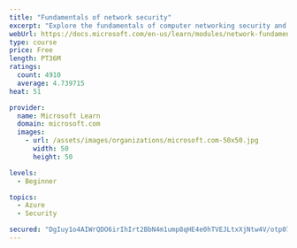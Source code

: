 ```yaml
---
title: "Fundamentals of network security"
excerpt: "Explore the fundamentals of computer networking security and monitoring."
webUrl: https://docs.microsoft.com/en-us/learn/modules/network-fundamentals-2/
type: course
price: Free
length: PT36M
ratings:
  count: 4910
  average: 4.739715
heat: 51

provider:
  name: Microsoft Learn
  domain: microsoft.com
  images:
    - url: /assets/images/organizations/microsoft.com-50x50.jpg
      width: 50
      height: 50

levels:
  - Beginner

topics:
  - Azure
  - Security

secured: "DgIuy1o4AIWrQDO6irIhIrt2BbN4m1ump8qHE4e0hTVEJLtxXjNtw4V/otp07tzkGX/TsguM8Q5zZztD5Eex6AN7NJCyZtOvCjoZvBdzLDhq4XDGVf6BL5n7kg/nsEBFTHLnPBfcFQuw0DTOz+gaVyQinC8ZXrY3BEKfRY15jxrjN2LU/4bSoSSwlubVoTyZTceIsH2D1YxAWWlu0DvvYuoOlMK0SLjNNWdUviRXYQNeo74QI83B3kLmfQpSTy74btEyY+FmJarUhEP8ETpdGvzguub/YWn7TwE/eZfN/7US/RWYdqGIuP7WfX3nvepzej7VEai+52/GAf03qfKuy839zQVzxcV5pffWMi4mgALMr0uetbFIw5dQj9oaf1OyW5aXFQsxaKkEem/kVnQJUcMXFsxm0SDuvo3DnShLWag=;V7I81IgItUMX5sEsRt2IkQ=="
---
```


